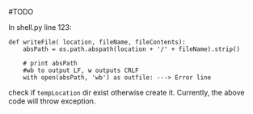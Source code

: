 #TODO

In shell.py line 123:

```
def writeFile( location, fileName, fileContents):
    absPath = os.path.abspath(location + '/' + fileName).strip()

    # print absPath
    #wb to output LF, w outputs CRLF
    with open(absPath, 'wb') as outfile: ---> Error line
```

check if `tempLocation` dir exist otherwise create it. Currently, the above code will throw exception.



